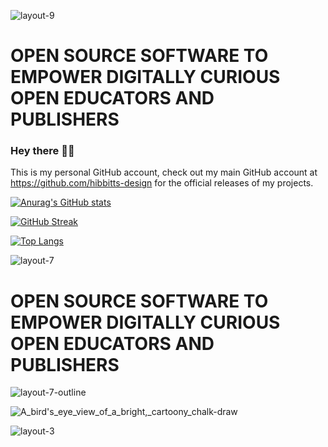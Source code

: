 ![layout-9](https://github.com/user-attachments/assets/97f2d249-e519-40d1-831f-c9ad81969ddc)

<h1>OPEN SOURCE SOFTWARE TO EMPOWER DIGITALLY CURIOUS OPEN EDUCATORS AND PUBLISHERS</h1>

### Hey there 👋🏼

This is my personal GitHub account, check out my main GitHub account at https://github.com/hibbitts-design for the official releases of my projects.

[![Anurag's GitHub stats](https://github-readme-stats.vercel.app/api?username=paulhibbitts)](https://github.com/anuraghazra/github-readme-stats)

[![GitHub Streak](https://streak-stats.demolab.com/?user=paulhibbitts)](https://git.io/streak-stats)

[![Top Langs](https://github-readme-stats.vercel.app/api/top-langs/?username=paulhibbitts)](https://github.com/anuraghazra/github-readme-stats)

<!--
**paulhibbitts/paulhibbitts** is a ✨ _special_ ✨ repository because its `README.md` (this file) appears on your GitHub profile.

Here are some ideas to get you started:

- 🔭 I’m currently working on ...
- 🌱 I’m currently learning ...
- 👯 I’m looking to collaborate on ...
- 🤔 I’m looking for help with ...
- 💬 Ask me about ...
- 📫 How to reach me: ...
- 😄 Pronouns: ...
- ⚡ Fun fact: ...

-->

![layout-7](https://github.com/user-attachments/assets/340c39e9-6cb1-4831-a9f4-d7657f928c5b)

<h1>OPEN SOURCE SOFTWARE TO EMPOWER DIGITALLY CURIOUS OPEN EDUCATORS AND PUBLISHERS</h1>

![layout-7-outline](https://github.com/user-attachments/assets/6ec227eb-a120-4e0e-b309-350f7d48c19a)

![A_bird's_eye_view_of_a_bright,_cartoony_chalk-draw](https://github.com/user-attachments/assets/25705959-b79e-494e-8324-628d87f1fe89)

![layout-3](https://github.com/user-attachments/assets/9be9af67-ac7a-4365-b3b9-86a904206d5b)
